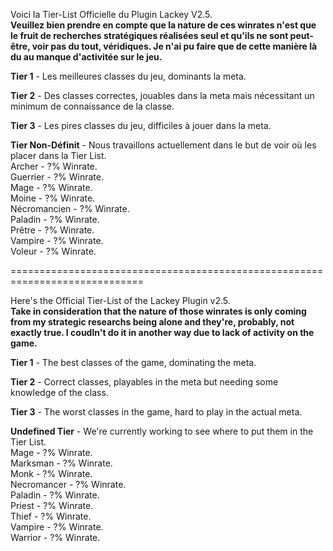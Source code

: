 Voici la Tier-List Officielle du Plugin Lackey V2.5.   
**Veuillez bien prendre en compte que la nature de ces winrates n'est que le fruit de recherches stratégiques réalisées seul et qu'ils ne sont peut-être, voir pas du tout, véridiques. Je n'ai pu faire que de cette manière là du au manque d'activitée sur le jeu.**   
   
**Tier 1** - Les meilleures classes du jeu, dominants la meta.   
   
**Tier 2** - Des classes correctes, jouables dans la meta mais nécessitant un minimum de connaissance de la classe.   
   
**Tier 3** - Les pires classes du jeu, difficiles à jouer dans la meta.   
   
**Tier Non-Définit** - Nous travaillons actuellement dans le but de voir où les placer dans la Tier List.   
Archer - ?% Winrate.   
Guerrier - ?% Winrate.   
Mage - ?% Winrate.   
Moine - ?% Winrate.   
Nécromancien - ?% Winrate.   
Paladin - ?% Winrate.   
Prêtre - ?% Winrate.   
Vampire - ?% Winrate.   
Voleur - ?% Winrate.   

=============================================================================   
   
Here's the Official Tier-List of the Lackey Plugin v2.5.   
**Take in consideration that the nature of those winrates is only coming from my strategic researchs being alone and they're, probably, not exactly true. I coudln't do it in another way due to lack of activity on the game.**   
   
**Tier 1** - The best classes of the game, dominating the meta.   
   
**Tier 2** - Correct classes, playables in the meta but needing some knowledge of the class.   
   
**Tier 3** - The worst classes in the game, hard to play in the actual meta.   
   
**Undefined Tier** - We're currently working to see where to put them in the Tier List.   
Mage - ?% Winrate.   
Marksman - ?% Winrate.   
Monk - ?% Winrate.   
Necromancer - ?% Winrate.   
Paladin - ?% Winrate.   
Priest - ?% Winrate.   
Thief - ?% Winrate.   
Vampire - ?% Winrate.   
Warrior - ?% Winrate.   
